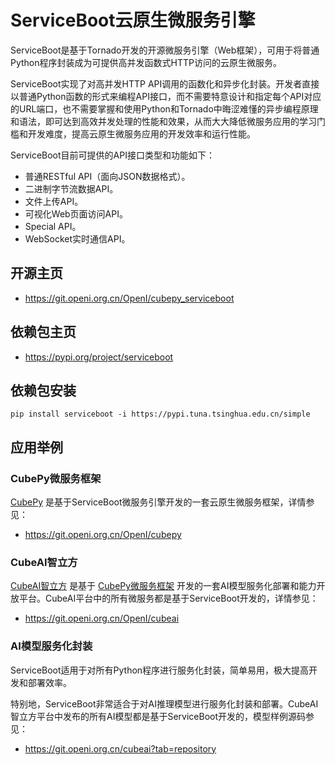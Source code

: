 # ServiceBoot云原生微服务引擎

ServiceBoot是基于Tornado开发的开源微服务引擎（Web框架），可用于将普通Python程序封装成为可提供高并发函数式HTTP访问的云原生微服务。

ServiceBoot实现了对高并发HTTP API调用的函数化和异步化封装。开发者直接以普通Python函数的形式来编程API接口，而不需要特意设计和指定每个API对应的URL端口，也不需要掌握和使用Python和Tornado中晦涩难懂的异步编程原理和语法，即可达到高效并发处理的性能和效果，从而大大降低微服务应用的学习门槛和开发难度，提高云原生微服务应用的开发效率和运行性能。

ServiceBoot目前可提供的API接口类型和功能如下：

- 普通RESTful API（面向JSON数据格式）。
- 二进制字节流数据API。
- 文件上传API。
- 可视化Web页面访问API。
- Special API。
- WebSocket实时通信API。

## 开源主页 

- https://git.openi.org.cn/OpenI/cubepy_serviceboot

## 依赖包主页 

- https://pypi.org/project/serviceboot

## 依赖包安装

    pip install serviceboot -i https://pypi.tuna.tsinghua.edu.cn/simple

## 应用举例

### CubePy微服务框架

[CubePy](https://git.openi.org.cn/OpenI/cubepy) 是基于ServiceBoot微服务引擎开发的一套云原生微服务框架，详情参见：

- https://git.openi.org.cn/OpenI/cubepy

### CubeAI智立方

[CubeAI智立方](https://git.openi.org.cn/OpenI/cubeai) 是基于 [CubePy微服务框架](https://git.openi.org.cn/OpenI/cubepy) 开发的一套AI模型服务化部署和能力开放平台。CubeAI平台中的所有微服务都是基于ServiceBoot开发的，详情参见：

- https://git.openi.org.cn/OpenI/cubeai

### AI模型服务化封装

ServiceBoot适用于对所有Python程序进行服务化封装，简单易用，极大提高开发和部署效率。

特别地，ServiceBoot非常适合于对AI推理模型进行服务化封装和部署。CubeAI智立方平台中发布的所有AI模型都是基于ServiceBoot开发的，模型样例源码参见：

- https://git.openi.org.cn/cubeai?tab=repository
